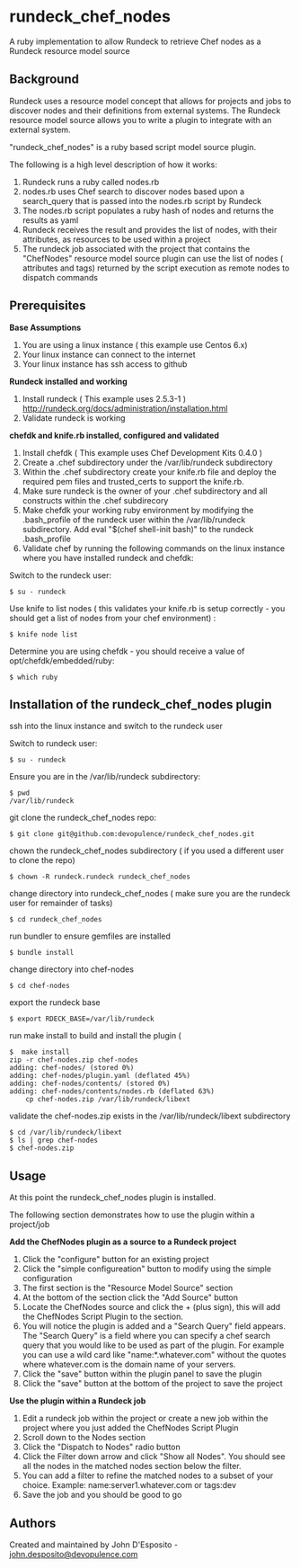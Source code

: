 # rundeck_chef_nodes
A ruby implementation to allow Rundeck to retrieve Chef nodes as a Rundeck resource model source

## Background

Rundeck uses a resource model concept that allows for projects and jobs to discover nodes and their definitions from external systems. The Rundeck resource model source allows you to write a plugin to integrate with an external system. 

"rundeck_chef_nodes" is a ruby based script model source plugin.

The following is a high level description of how it works:



1. Rundeck runs a ruby called nodes.rb
2. nodes.rb uses Chef search to discover nodes based upon a search_query that is passed into the nodes.rb script by Rundeck
3. The nodes.rb script populates a ruby hash of nodes and returns the results as yaml
4. Rundeck receives the result and provides the list of nodes, with their attributes, as resources to be used within a project
5. The rundeck job associated with the project that contains the "ChefNodes" resource model source plugin can use the list of nodes ( attributes and tags) returned by the script execution as remote nodes to dispatch commands




## Prerequisites

**Base Assumptions**

1. You are using a linux instance ( this example use Centos 6.x)
2. Your linux instance can connect to the internet
3. Your linux instance has ssh access to github

**Rundeck installed and working**

1. Install rundeck ( This example uses 2.5.3-1 ) http://rundeck.org/docs/administration/installation.html
2. Validate rundeck is working

**chefdk and knife.rb installed, configured and validated**

1. Install chefdk ( This example uses Chef Development Kits 0.4.0 )
2. Create a .chef subdirectory under the /var/lib/rundeck subdirectory
3. Within the .chef subdirectory create your knife.rb file and deploy the required pem files and trusted_certs to support the knife.rb.
4. Make sure rundeck is the owner of your .chef subdirectory and all constructs within the .chef subdirecory
5. Make chefdk your working ruby environment by modifying the .bash_profile of the rundeck user within the /var/lib/rundeck subdirectory. Add eval "$(chef shell-init bash)" to the rundeck .bash_profile
5. Validate chef by running the following commands on the linux instance where you have installed rundeck and chefdk:

Switch to the rundeck user:

    $ su - rundeck
    

Use knife to list nodes ( this validates your knife.rb is setup correctly - you should get a list of nodes from your chef environment) :

    $ knife node list

Determine you are using chefdk - you should receive a value of opt/chefdk/embedded/ruby:

	$ which ruby


    






## Installation of the rundeck_chef_nodes plugin

ssh into the linux instance and switch to the rundeck user

Switch to rundeck user:

    $ su - rundeck
    
Ensure you are in the /var/lib/rundeck subdirectory:

	$ pwd
    /var/lib/rundeck
    
    
git clone the rundeck_chef_nodes repo:

	$ git clone git@github.com:devopulence/rundeck_chef_nodes.git
    
chown the rundeck_chef_nodes subdirectory ( if you used a different user to clone the repo)

	$ chown -R rundeck.rundeck rundeck_chef_nodes
    
change directory into rundeck_chef_nodes ( make sure you are the rundeck user for remainder of tasks)

	$ cd rundeck_chef_nodes
    
run bundler to ensure gemfiles are installed

	$ bundle install
    
change directory into chef-nodes

    $ cd chef-nodes
    
export the rundeck base

    $ export RDECK_BASE=/var/lib/rundeck
    
run make install to build and install the plugin (

	$  make install
    zip -r chef-nodes.zip chef-nodes
  	adding: chef-nodes/ (stored 0%)
  	adding: chef-nodes/plugin.yaml (deflated 45%)
  	adding: chef-nodes/contents/ (stored 0%)
  	adding: chef-nodes/contents/nodes.rb (deflated 63%)
		cp chef-nodes.zip /var/lib/rundeck/libext


    
validate the chef-nodes.zip exists in the /var/lib/rundeck/libext subdirectory

    $ cd /var/lib/rundeck/libext
    $ ls | grep chef-nodes
    $ chef-nodes.zip

## Usage

At this point the rundeck_chef_nodes plugin is installed.



The following section demonstrates how to use the plugin within a project/job

**Add the ChefNodes plugin as a source to a Rundeck project**

1. Click the "configure" button for an existing project
2. Click the "simple configureation" button to modify using the simple configuration
3. The first section is the "Resource Model Source" section
4. At the bottom of the section click the "Add Source" button
5. Locate the ChefNodes source and click the + (plus sign), this will add the ChefNodes Script Plugin to the section.
6. You will notice the plugin is added and a "Search Query" field appears. The "Search Query" is a field where you can specify a chef search query that you would like to be used as part of the plugin. For example you can use a wild card like "name:*.whatever.com" without the quotes where whatever.com is the domain name of your servers.
7. Click the "save" button within the plugin panel to save the plugin
8. Click the "save" button at the bottom of the project to save the project

**Use the plugin within a Rundeck job**

1. Edit a rundeck job within the project or create a new job within the project where you just added the ChefNodes Script Plugin
2. Scroll down to the Nodes section
4. Click the "Dispatch to Nodes" radio button
5. Click the Filter down arrow and click "Show all Nodes". You should see all the nodes in the matched nodes section below the filter.
6. You can add a filter to refine the matched nodes to a subset of your choice.  Example:  name:server1.whatever.com or tags:dev
7. Save the job and you should be good to go




## Authors
Created and maintained by John D'Esposito - john.desposito@devopulence.com

